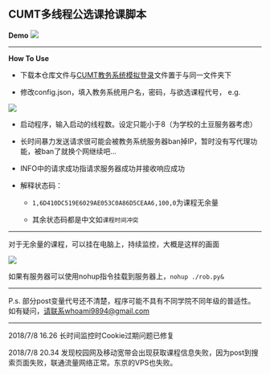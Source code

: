 ## CUMT多线程公选课抢课脚本

**Demo**
![](https://upload-images.jianshu.io/upload_images/11356161-9d4ba3a89d6d8637.jpg?imageMogr2/auto-orient/strip%7CimageView2/2/w/1240)

***

**How To Use**

+ 下载本仓库文件与[CUMT教务系统模拟登录](https://github.com/EddieIvan01/Analog_Login)文件置于与同一文件夹下

+ 修改config.json，填入教务系统用户名，密码，与欲选课程代号，
e.g.

![](https://upload-images.jianshu.io/upload_images/11356161-7009588876ac3fad.png?imageMogr2/auto-orient/strip%7CimageView2/2/w/1240)

+ 启动程序，输入启动的线程数。设定只能小于8（为学校的土豆服务器考虑）

+ 长时间暴力发送请求很可能会被教务系统服务器ban掉IP，暂时没有写代理功能，被ban了就换个网继续吧...

+ INFO中的请求成功指请求服务器成功并接收响应成功

+ 解释状态码：
   
  + `1,6D410DC519E6029AE053C0A86D5CEAA6,100,0`为课程无余量
   
  + 其余状态码都是中文如`课程时间冲突`

***

对于无余量的课程，可以挂在电脑上，持续监控，大概是这样的画面

![](https://upload-images.jianshu.io/upload_images/11356161-96e12173538f401a.gif?imageMogr2/auto-orient/strip)

如果有服务器可以使用nohup指令挂载到服务器上，`nohup ./rob.py&`

***

P.s. 部分post变量代号还不清楚，程序可能不具有不同学院不同年级的普适性。如有疑问，请联系whoami9894@gmail.com

***

2018/7/8 16.26   长时间监控时Cookie过期问题已修复

2018/7/8 20.34   发现校园网及移动宽带会出现获取课程信息失败，因为post到搜索页面失败，联通流量网络正常。东京的VPS也失败。
